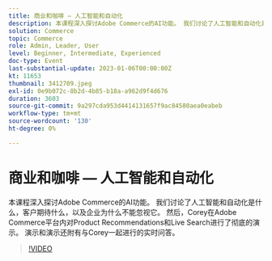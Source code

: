 ```yaml
---
title: 商业和咖啡 — 人工智能和自动化
description: 本课程深入探讨Adobe Commerce的AI功能。 我们讨论了人工智能和自动化是什么，客户期待什么，以及企业为什么不能忽视它。 然后，Corey在Adobe Commerce平台内对Product Recommendations和Live Search进行了彻底的演示。 演示和演示还附有与Corey一起进行的实时问答。
solution: Commerce
topic: Commerce
role: Admin, Leader, User
level: Beginner, Intermediate, Experienced
doc-type: Event
last-substantial-update: 2023-01-06T00:00:00Z
kt: 11653
thumbnail: 3412709.jpeg
exl-id: 0e9b072c-8b2d-4b85-b18a-a962d9f4d676
duration: 3603
source-git-commit: 9a297cda953d4414131657f9ac84580aea0eabeb
workflow-type: tm+mt
source-wordcount: '130'
ht-degree: 0%

---
```


# 商业和咖啡 — 人工智能和自动化

本课程深入探讨Adobe Commerce的AI功能。 我们讨论了人工智能和自动化是什么，客户期待什么，以及企业为什么不能忽视它。 然后，Corey在Adobe Commerce平台内对Product Recommendations和Live Search进行了彻底的演示。 演示和演示还附有与Corey一起进行的实时问答。

>[!VIDEO](https://video.tv.adobe.com/v/3412709/?quality=12&learn=on)
